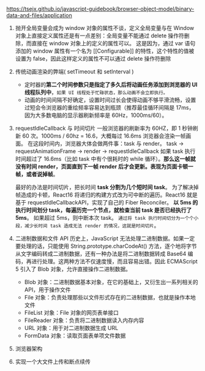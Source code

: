https://tsejx.github.io/javascript-guidebook/browser-object-model/binary-data-and-files/application

1. 抛开全局变量会成为 window 对象的属性不谈，定义全局变量与在 Window 对象上直接定义属性还是有一点差别：全局变量不能通过 delete 操作符删除，而直接在 window 对象上的定义的属性可以。
   这是因为，通过 var 语句添加的 window 属性有一个名为 [[Configurable]] 的特性，这个特性的值被设置为 false，因此这样定义的属性不可以通过 delete 操作符删除
2. 传统动画渲染的弊端( setTimeout 和 setInterval )
   - 定时器的**第二个时间参数只是指定了多久后将动画任务添加到浏览器的 UI 线程队列中**，`如果 UI 线程处于忙碌状态，那么动画不会立即执行。`
   - 动画的时间间隔不好确定，设置时间过长会使得动画不够平滑流畅，设置过短会令浏览器的重绘频率容易达到瓶颈（推荐最佳循环间隔是 17ms，因为大多数电脑的显示器刷新频率是 60Hz，1000ms/60）。
3. requestIdleCallback 与 时间切片
   一般浏览器的刷新率为 60HZ，即 1 秒钟刷新 60 次。1000ms / 60hz = 16.6，大概每过 16.6ms 浏览器会渲染一帧画面。
   在这段时间内，浏览器大体会做两件事：task 与 render。
   task -> requestAnimationFrame -> render -> requestIdleCallback
   如果 task 执行时间超过了 16.6ms（比如 task 中有个很耗时的 while 循环）。**那么这一帧就没有时间 render，页面直到下一帧 render 后才会更新。表现为页面卡顿一帧，或者说掉帧**。

   最好的办法是时间切片，把长时间 **task 分割为几个短时间 task**。
   为了解决掉帧造成的卡顿，React16 将递归的构建方式改为可中断的遍历。React16 就是基于 requestIdleCallbackAPI，实现了自己的 Fiber Reconciler。
   **以 5ms 的执行时间划分 task，每遍历完一个节点，就检查当前 task 是否已经执行了 5ms**。
   如果超过 5ms，则中断本次 task。
   `通过将 task 执行时间切分为一个个小段，减少长时间 task 造成无法 render 的情况，这就是时间切片`。

4. 二进制数据和文件 API
   历史上，JavaScript 无法处理二进制数据。如果一定要处理的话，只能使用 String.prototype.charCodeAt() 方法，逐个地将字节从文字编码转成二进制数据，还有一种办法是将二进制数据转成 Base64 编码，再进行处理。这两种方法不仅速度慢，而且容易出错。因此 ECMAScript 5 引入了 Blob 对象，允许直接操作二进制数据。

   - Blob 对象：二进制数据基本对象，在它的基础上，又衍生出一系列相关的 API，用于操作文件
   - File 对象：负责处理那些以文件形式存在的二进制数据，也就是操作本地文件
   - FileList 对象：File 对象的网页表单接口
   - FileReader 对象：负责将二进制数据读入内存内容
   - URL 对象：用于对二进制数据生成 URL
   - FormData 对象：读取页面表单项文件数据

5. 浏览器架构
6. 实现一个大文件上传和断点续传
